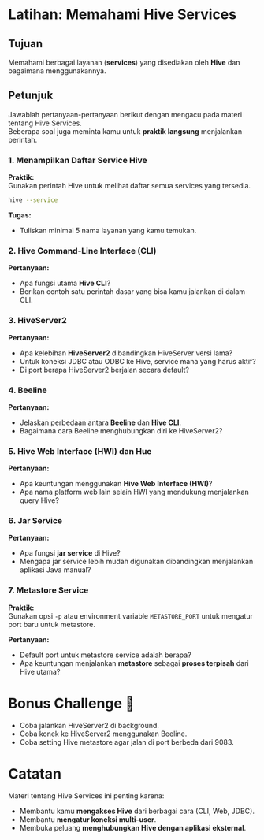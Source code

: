 # Latihan: Memahami Hive Services

## Tujuan
Memahami berbagai layanan (**services**) yang disediakan oleh **Hive** dan bagaimana menggunakannya.

## Petunjuk
Jawablah pertanyaan-pertanyaan berikut dengan mengacu pada materi tentang Hive Services.  
Beberapa soal juga meminta kamu untuk **praktik langsung** menjalankan perintah.

### 1. Menampilkan Daftar Service Hive
**Praktik:**  
Gunakan perintah Hive untuk melihat daftar semua services yang tersedia.

```bash
hive --service
```

**Tugas:**  
- Tuliskan minimal 5 nama layanan yang kamu temukan.



### 2. Hive Command-Line Interface (CLI)
**Pertanyaan:**
- Apa fungsi utama **Hive CLI**?
- Berikan contoh satu perintah dasar yang bisa kamu jalankan di dalam CLI.



### 3. HiveServer2
**Pertanyaan:**
- Apa kelebihan **HiveServer2** dibandingkan HiveServer versi lama?
- Untuk koneksi JDBC atau ODBC ke Hive, service mana yang harus aktif?
- Di port berapa HiveServer2 berjalan secara default?



### 4. Beeline
**Pertanyaan:**
- Jelaskan perbedaan antara **Beeline** dan **Hive CLI**.
- Bagaimana cara Beeline menghubungkan diri ke HiveServer2?



### 5. Hive Web Interface (HWI) dan Hue
**Pertanyaan:**
- Apa keuntungan menggunakan **Hive Web Interface (HWI)**?
- Apa nama platform web lain selain HWI yang mendukung menjalankan query Hive?



### 6. Jar Service
**Pertanyaan:**
- Apa fungsi **jar service** di Hive?
- Mengapa jar service lebih mudah digunakan dibandingkan menjalankan aplikasi Java manual?



### 7. Metastore Service
**Praktik:**  
Gunakan opsi `-p` atau environment variable `METASTORE_PORT` untuk mengatur port baru untuk metastore.

**Pertanyaan:**
- Default port untuk metastore service adalah berapa?
- Apa keuntungan menjalankan **metastore** sebagai **proses terpisah** dari Hive utama?



# Bonus Challenge 🌟
- Coba jalankan HiveServer2 di background.
- Coba konek ke HiveServer2 menggunakan Beeline.
- Coba setting Hive metastore agar jalan di port berbeda dari 9083.



# Catatan
Materi tentang Hive Services ini penting karena:
- Membantu kamu **mengakses Hive** dari berbagai cara (CLI, Web, JDBC).
- Membantu **mengatur koneksi multi-user**.
- Membuka peluang **menghubungkan Hive dengan aplikasi eksternal**.